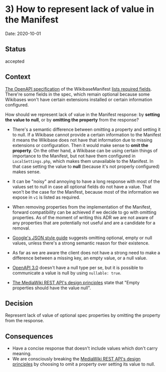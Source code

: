 # 3) How to represent lack of value in the Manifest

Date: 2020-10-01

## Status

accepted

## Context

[The OpenAPI specification](https://gerrit.wikimedia.org/r/plugins/gitiles/mediawiki/extensions/WikibaseManifest/+/refs/heads/master/openapi.json) of the WikibaseManifest [lists required fields](https://gerrit.wikimedia.org/r/plugins/gitiles/mediawiki/extensions/WikibaseManifest/+/refs/heads/master/schemas.json). There're some fields in the spec, which remain optional because some Wikibases won't have certain extensions installed or certain information configured.

How should we represent lack of value in the Manifest response: by **setting the value to null**, or by **omitting the property** from the response?

- There's a semantic difference between omitting a property and setting it to null.
If a Wikibase cannot provide a certain information to the Manifest it means the Wikibase does not have that information due to missing extensions or configuration. Then it would make sense to **omit the property**.
On the other hand, a Wikibase can be using certain things of importance to the Manifest, but not have them configured in `LocalSettings.php`, which makes them unavailable to the Manifest. In that case setting the value to **null** (because it's not properly configured) makes sense.

- It can be "noisy" and annoying to have a long response with most of the values set to null in case all optional fields do not have a value.
That won't be the case for the Manifest, because most of the information we expose in `v1` is listed as required.

- When removing properties from the implementation of the Manifest, forward compatibility can be achieved if we decide to go with omitting properties.
As of the moment of writing this ADR we are not aware of any properties that are potentially not useful and are a candidate for a removal.

- [Google's JSON style guide](https://google.github.io/styleguide/jsoncstyleguide.xml#Empty/Null_Property_Values) suggests omitting optional, empty or null values, unless there's a strong semantic reason for their existence.

- As far as we are aware the client does not have a strong need to make a difference between a missing key, an empty value, or a null value.

- [OpenAPI 3.0](https://swagger.io/docs/specification/data-models/data-types/#null) doesn't have a null type per se, but it is possible to communicate a value is null by using `nullable: true`.

- [The MediaWiki REST API's design principles](https://www.mediawiki.org/wiki/Core_Platform_Team/Initiative/Core_REST_API_in_Mediawiki/Design_principles) state that "Empty properties should have the value null".

## Decision

Represent lack of value of optional spec properties by omitting the property from the response.

## Consequences

- Have a concise response that doesn't include values which don't carry meaning.
- We are consciously breaking the [MediaWiki REST API's design principles](https://www.mediawiki.org/wiki/Core_Platform_Team/Initiative/Core_REST_API_in_Mediawiki/Design_principles) by choosing to omit a property over setting its value to null.